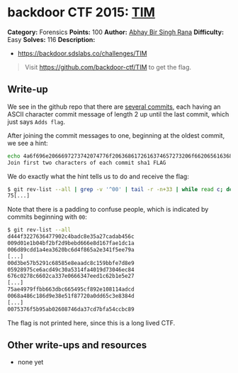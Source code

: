 # backdoor CTF 2015: [TIM](https://backdoor.sdslabs.co/challenges/TIM)

**Category:** Forensics
**Points:** 100
**Author:** [Abhay Bir Singh Rana](https://backdoor.sdslabs.co/users/nemo)
**Difficulty:** Easy
**Solves:** 116
**Description:** 

* <https://backdoor.sdslabs.co/challenges/TIM>

> Visit <https://github.com/backdoor-ctf/TIM> to get the flag.

## Write-up

We see in the github repo that there are [several commits](https://github.com/backdoor-ctf/TIM/commits/master), each having an ASCII character commit message of length 2 up until the last commit, which just says `Adds flag`.

After joining the commit messages to one, beginning at the oldest commit, we see a hint:

```bash
echo 4a6f696e2066697273742074776f2063686172616374657273206f66206561636820636f6d6d6974207368613120464c4147 | xxd -r -p
Join first two characters of each commit sha1 FLAG
```

We do exactly what the hint tells us to do and receive the flag:

```bash
$ git rev-list --all | grep -v '^00' | tail -r -n+33 | while read c; do echo -n ${c::2}; done
75[...]
```

Note that there is a padding to confuse people, which is indicated by commits beginning with `00`:

```bash
$ git rev-list --all 
d444f3227636477902c4badc8e35a27cadab456c
009d01e1b04bf2bf2d9bebd666e8d167fae1dc1a
006d89cdd1a4ea3620bc6d4f865a2e341f5ee79a
[...]
00d3be57b5291c68585e8eaadc8c159bbfe7d8e9
05928975ce6acd49c30a5314fa4019d73046ec84
676c0278c6602ca337e0666347eed1c62b1e5e27
[...]
75ae4979ffbb663dbc665495cf892e108114adcd
0068a486c186d9e38e51f87720a0dd65c3e8384d
[...]
0075376f5b95ab02608746da37cd7bfa54ccbc89
```

The flag is not printed here, since this is a long lived CTF.

## Other write-ups and resources

* none yet